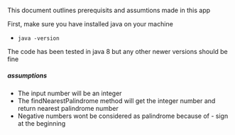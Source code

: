 This document outlines prerequisits  and assumtions made in this app

First, make sure you have installed java on your machine

- `java -version`

The code has been tested in java 8 but any other newer versions should be fine


##### assumptions

- The input number will be an integer
- The findNearestPalindrome method will get the integer number and return nearest palindrome number  
- Negative numbers wont be considered as palindrome because of - sign at the beginning

